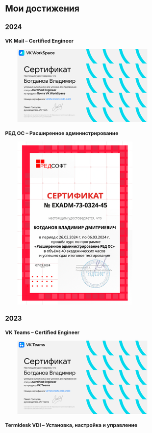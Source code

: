 # Мои достижения

## 2024

### VK Mail – Certified Engineer

<figure><img src="../.gitbook/assets/vkmail-cert.png" alt="" width="563"><figcaption></figcaption></figure>

### РЕД ОС – Расширенное администрирование

<figure><img src="../.gitbook/assets/redos-cert.png" alt="" width="375"><figcaption></figcaption></figure>

## 2023

### VK Teams – Certified Engineer

<figure><img src="../.gitbook/assets/vkteams-cert.png" alt="" width="563"><figcaption></figcaption></figure>

### Termidesk VDI – Установка, настройка и управление

<figure><img src="../.gitbook/assets/termidesk-cert.png" alt="" width="375"><figcaption></figcaption></figure>
